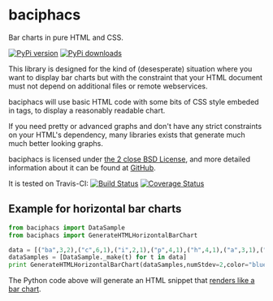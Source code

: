 baciphacs
=========

Bar charts in pure HTML and CSS.

[![PyPi version](https://pypip.in/v/yapsy/badge.png)](https://crate.io/packages/yapsy/)
[![PyPi downloads](https://pypip.in/d/yapsy/badge.png)](https://crate.io/packages/yapsy/)

This library is designed for the kind of (desesperate) situation where
you want to display bar charts but with the constraint that your HTML
document must not depend on additional files or remote webservices.

baciphacs will use basic HTML code with some bits of CSS style embeded
in tags, to display a reasonably readable chart.

If you need pretty or advanced graphs and don't have any strict
constraints on your HTML's dependency, many libraries exists that
generate much much better looking graphs.

baciphacs is licensed under [the 2 close BSD License](LICENSE.txt),
and more detailed information about it can be found at
[GitHub](https://github.com/tibonihoo/baciphacs).

It is tested on Travis-CI: [![Build Status](https://travis-ci.org/tibonihoo/baciphacs.png?branch=master)](https://travis-ci.org/tibonihoo/baciphacs) [![Coverage Status](https://coveralls.io/repos/tibonihoo/baciphacs/badge.png)](https://coveralls.io/r/tibonihoo/baciphacs)


Example for horizontal bar charts
---------------------------------

```python
from baciphacs import DataSample
from baciphacs import GenerateHTMLHorizontalBarChart

data = [("ba",3,2),("c",6,1),("i",2,1),("p",4,1),("h",4,1),("a",3,1),("cs",3,2)]
dataSamples = [DataSample._make(t) for t in data]
print GenerateHTMLHorizontalBarChart(dataSamples,numStdev=2,color="blue")
```

The Python code above will generate an HTML snippet that [renders like a bar chart](http://htmlpreview.github.io/?https://github.com/tibonihoo/baciphacs/blob/master/doc/index.html).

